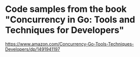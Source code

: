 # Code samples from the book "Concurrency in Go: Tools and Techniques for Developers"

https://www.amazon.com/Concurrency-Go-Tools-Techniques-Developers/dp/1491941197


